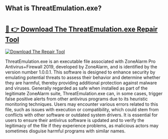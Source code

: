 ## What is ThreatEmulation.exe? 

# <h2><a href="https://exedetect.com/download.php?ThreatEmulation.exe">🔗 👉 Download The ThreatEmulation.exe Repair Tool</a></h2>

[![Download The Repair Tool](https://exedetect.com/download-button.jpg)](https://exedetect.com/download.php?ThreatEmulation.exe)

ThreatEmulation.exe is an executable file associated with ZoneAlarm Pro Antivirus+Firewall 2019, developed by ZoneAlarm, and is identified by the version number 1.0.0.1. This software is designed to enhance security by emulating potential threats to assess their behavior and determine whether they are harmful, thereby providing additional protection against malware and viruses. Generally regarded as safe when installed as part of the legitimate ZoneAlarm suite, ThreatEmulation.exe can, in some cases, trigger false positive alerts from other antivirus programs due to its heuristic monitoring techniques. Users may encounter various errors related to this file, such as issues with execution or compatibility, which could stem from conflicts with other software or outdated system drivers. It is essential for users to ensure their antivirus software is updated and to verify the legitimacy of the file if they experience problems, as malicious actors may sometimes disguise harmful programs with similar names.